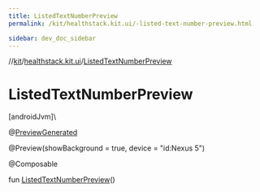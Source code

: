 ```yaml
---
title: ListedTextNumberPreview
permalink: /kit/healthstack.kit.ui/-listed-text-number-preview.html

sidebar: dev_doc_sidebar
---
```

//[kit](../../index.html)/[healthstack.kit.ui](index.html)/[ListedTextNumberPreview](-listed-text-number-preview.html)



# ListedTextNumberPreview



[androidJvm]\




@[PreviewGenerated](../healthstack.kit.annotation/-preview-generated/index.html)



@Preview(showBackground = true, device = &quot;id:Nexus 5&quot;)



@Composable



fun [ListedTextNumberPreview](-listed-text-number-preview.html)()




